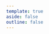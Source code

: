 ```yaml
---
template: true
aside: false
outline: false
---
```

<template v-for="post in curPosts" :key="post.url">
  <h2 :id="post.title" class="post-title">
    <a :href="post.url">{{ post.title }}</a>
    <a
      class="header-anchor"
      :href="`#${post.title}`"
      :aria-label="`Permalink to &quot;${post.title}&quot;`"
      >​</a
    >
  </h2>
  <div class="post-date hollow-text">{{ post.date.string }}</div>
  <el-tag
    v-for="tag in post.tags"
    class="mr-2"
    :key="tag"
    effect="light"
    >
    {{ tag }}
  </el-tag>
  <div v-if="post.excerpt" v-html="post.excerpt"></div>
</template>
<div class="pagination-container">
  <el-pagination
    background
    v-model:current-page="current"
    v-model:pageSize="pageSize"
    layout="prev, pager, next"
    :total="total"
    class="mt-4"
    hide-on-single-page
    @current-change="onCurrentChange"
  />
</div>

<script lang="ts" setup>
import { ref, computed } from "vue";
// // 非Vue组件需要手动引入
import { ElMessage, ElPagination, ElTag } from "element-plus";
import 'element-plus/es/components/message/style/css'
import 'element-plus/es/components/pagination/style/css'
import 'element-plus/es/components/tag/style/css'

import { data as posts } from "./.vitepress/theme/data/tech.data.mts";
console.log('posts===>', posts)

// const search = window.location.search.slice(1);
// const searchParams = new URLSearchParams(search);
// const page = searchParams.get("page") || 1;

const current = ref(1);
const pageSize = ref(10);
const total = ref(posts.length);

const curPosts = computed(() => {
    return posts.slice(
        (current.value - 1) * pageSize.value,
        current.value * pageSize.value
    );
});

const onCurrentChange = (
    index,
    pageInfo
) => {
    ElMessage({
      type: 'success',
      message: `转到第${index}页`
    })
    // const url = new URL(window.location as any);
    // url.searchParams.set("page", index.toString());
    // window.history.replaceState({}, "", url);

    globalThis.scrollTo({
        top: 0,
    });
};
</script>
<style>
  .pagination-container{
    display: flex;
    justify-content: center;
  }
  .el-pagination ul.el-pager{
    padding-left: 0;
  }
</style>
